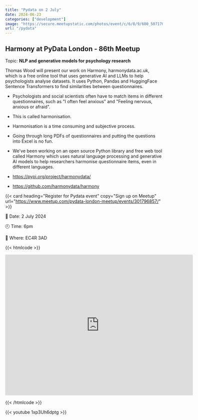 ```yaml
---
title: "Pydata on 2 July"
date: 2024-06-23
categories: ["development"]
image: "https://secure.meetupstatic.com/photos/event/c/6/8/9/600_507170825.webp?w=384"
url: "/pydata"
---
```


## Harmony at PyData London - 86th Meetup

Topic: **NLP and generative models for psychology research**

Thomas Wood will present our work on Harmony, harmonydata.ac.uk, which is a free online tool that uses generative AI and LLMs to help psychologists analyse datasets. It uses Python, Pandas and HuggingFace Sentence Transformers to find similarities between questionnaires.

* Psychologists and social scientists often have to match items in different questionnaires, such as "I often feel anxious" and "Feeling nervous, anxious or afraid".
* This is called harmonisation.
* Harmonisation is a time consuming and subjective process.
* Going through long PDFs of questionnaires and putting the questions into Excel is no fun.
* We've been working on an open source Python library and free web tool called Harmony which uses natural language processing and generative AI models to help researchers harmonise questionnaire items, even in different languages.

* https://pypi.org/project/harmonydata/
* https://github.com/harmonydata/harmony


{{< card heading="Register for Pydata event" copy="Sign up on Meetup" url="https://www.meetup.com/pydata-london-meetup/events/301796857/" >}}

:date:  Date: 2 July 2024

:clock9:  Time: 6pm

:office:  Where: EC4R 3AD

{{< htmlcode >}}

<iframe src="https://www.google.com/maps/embed?pb=!1m17!1m12!1m3!1d2483.1921877399855!2d-0.08854799999999999!3d51.50968999999999!2m3!1f0!2f0!3f0!3m2!1i1024!2i768!4f13.1!3m2!1m1!2zNTHCsDMwJzM0LjkiTiAwwrAwNScxOC44Ilc!5e0!3m2!1sen!2suk!4v1719179026695!5m2!1sen!2suk" width="600" height="450" style="border:0;" allowfullscreen="" loading="lazy" referrerpolicy="no-referrer-when-downgrade"></iframe>


{{< /htmlcode >}}


{{< youtube 1xp3Uh6dptg >}}


